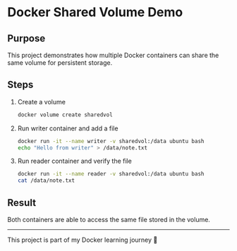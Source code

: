 # Docker Shared Volume Demo

## Purpose
This project demonstrates how multiple Docker containers can share the same volume for persistent storage.

## Steps
1. Create a volume
   ```bash
   docker volume create sharedvol
   ```

2. Run writer container and add a file
   ```bash
   docker run -it --name writer -v sharedvol:/data ubuntu bash
   echo "Hello from writer" > /data/note.txt
   ```

3. Run reader container and verify the file
   ```bash
   docker run -it --name reader -v sharedvol:/data ubuntu bash
   cat /data/note.txt
   ```

## Result
Both containers are able to access the same file stored in the volume.

---
This project is part of my Docker learning journey 🚀
